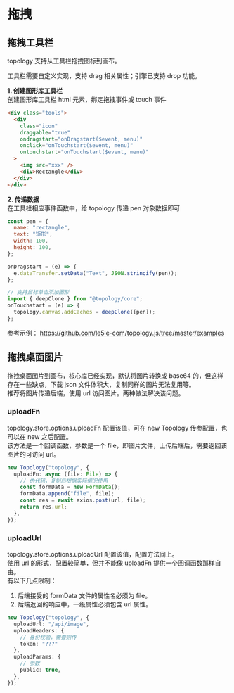 # 拖拽

## 拖拽工具栏

topology 支持从工具栏拖拽图标到画布。

工具栏需要自定义实现，支持 drag 相关属性；引擎已支持 drop 功能。

**1. 创建图形库工具栏**  
创建图形库工具栏 html 元素，绑定拖拽事件或 touch 事件

```html
<div class="tools">
  <div
    class="icon"
    draggable="true"
    ondragstart="onDragstart($event, menu)"
    onclick="onTouchstart($event, menu)"
    ontouchstart="onTouchstart($event, menu)"
  >
    <img src="xxx" />
    <div>Rectangle</div>
  </div>
</div>
```

**2. 传递数据**  
在工具栏相应事件函数中，给 topology 传递 pen 对象数据即可

```js
const pen = {
  name: "rectangle",
  text: "矩形",
  width: 100,
  height: 100,
};

onDragstart = (e) => {
  e.dataTransfer.setData("Text", JSON.stringify(pen));
};

// 支持鼠标单击添加图形
import { deepClone } from "@topology/core";
onTouchstart = (e) => {
  topology.canvas.addCaches = deepClone([pen]);
};
```

参考示例： https://github.com/le5le-com/topology.js/tree/master/examples

## 拖拽桌面图片

拖拽桌面图片到画布，核心库已经实现，默认将图片转换成 base64 的，但这样存在一些缺点，下载 json 文件体积大，复制同样的图片无法复用等。  
推荐将图片传递后端，使用 url 访问图片。两种做法解决该问题。

### uploadFn

topology.store.options.uploadFn 配置该值，可在 new Topology 传参配置，也可以在 new 之后配置。  
该方法是一个回调函数，参数是一个 file，即图片文件，上传后端后，需要返回该图片的可访问 url。

```ts
new Topology("topology", {
  uploadFn: async (file: File) => {
    // 伪代码，复制后根据实际情况使用
    const formData = new FormData();
    formData.append("file", file);
    const res = await axios.post(url, file);
    return res.url;
  },
});
```

### uploadUrl

topology.store.options.uploadUrl 配置该值，配置方法同上。  
使用 url 的形式，配置较简单，但并不能像 uploadFn 提供一个回调函数那样自由。  
有以下几点限制：

1. 后端接受的 formData 文件的属性名必须为 file。
2. 后端返回的响应中，一级属性必须包含 url 属性。

```ts
new Topology("topology", {
  uploadUrl: "/api/image",
  uploadHeaders: {
    // 身份校验，需要则传
    token: "???"
  },
  uploadParams: {
    // 参数
    public: true,
  },
});
```
